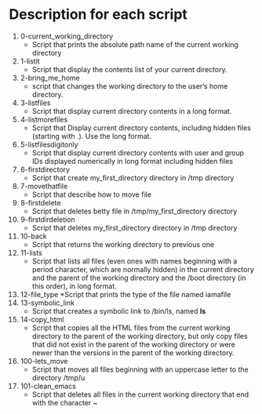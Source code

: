 # Description for each script

1. 0-current_working_directory
   * Script that prints the absolute path name of the current working directory
2. 1-listit
   * Script that display the contents list of your current directory.
3. 2-bring_me_home
   * script that changes the working directory to the user’s home directory.
4. 3-listfiles
   * Script that display current directory contents in a long format.
5. 4-listmorefiles
   * Script that Display current directory contents, including hidden files (starting with .). Use the long format.
6. 5-listfilesdigitonly
   * Script that display current directory contents with user and group IDs displayed numerically in long format including hidden files
7. 6-firstdirectory
   * Script that create my_first_directory directory in /tmp directory
8. 7-movethatfile
   * Script that describe how to move file
9. 8-firstdelete
   * Script that deletes betty file in /tmp/my_first_directory directory
10. 9-firstdirdeletion
    * Script that deletes my_first_directory directory in /tmp directory
11. 10-back
    * Script that returns the working directory to previous one
12. 11-lists
    * Script that lists all files (even ones with names beginning with a period character, which are normally hidden) in the current directory and the parent of the working directory and the /boot directory (in this order), in long format.
13. 12-file_type
    *Script that prints the type of the file named iamafile
14. 13-symbolic_link
    * Script that creates a symbolic link to /bin/ls, named __ls__
15. 14-copy_html
    * Script that copies all the HTML files from the current working directory to the parent of the working directory, but only copy files that did not exist in the parent of the working directory or were newer than the versions in the parent of the working directory.
16. 100-lets_move
    * Script that moves all files beginning with an uppercase letter to the directory /tmp/u
17. 101-clean_emacs
    * Script that deletes all files in the current working directory that end with the character ~
